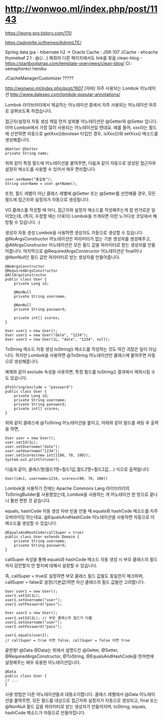 # http://wonwoo.ml/index.php/post/1143

https://jeong-pro.tistory.com/170

https://adminlte.io/themes/AdminLTE/

<div class="widget-user-header bg-black" style="background: url('../dist/img/photo1.png') center center;">

Spring data jpa - hibernate
h2 -> Oracle
Cache : JSR-107 JCache - ehcache
thymeleaf 2.1 : @{/...} 해줘야 다른 페이지에서도 link를 찾음
clean-blog - https://startbootstrap.com/template-overviews/clean-blog/
CI : semaphoreci
heroku

JCacheManagerCustomizer ?????

http://wonwoo.ml/index.php/post/1607
[자바] 자주 사용되는 Lombok 어노테이션
http://www.daleseo.com/lombok-popular-annotations/

Lombok 라이브러리에서 제공하는 어노테이션 중에서 자주 사용되는 어노테이션 위주로 살펴보도록 하겠습니다.

접근자/설정자 자동 생성
제일 먼저 살펴볼 어노테이션은 @Getter와 @Setter 입니다.
아마 Lombok에서 가장 많이 사용되는 어노테이션일 텐데요.
예를 들어, xxx라는 필드에 선언하면 자동으로 getXxx()(boolean 타입인 경우, isXxx())와 setXxx() 메소드를 생성해줍니다.

    @Getter @Setter
    private String name;

위와 같이 특정 필드에 어노테이션을 붙여주면, 다음과 같이 자동으로 생성된 접근자와 설정자 메소드를 사용할 수 있어서 매우 편리합니다.

    user.setName("홍길동");
    String userName = user.getName();

또한, 필드 레벨이 아닌 클래스 레벨에 @Getter 또는 @Setter를 선언해줄 경우, 모든 필드에 접근자와 설정자가 자동으로 생성됩니다.

VO 클래스를 작성할 때 마다, 접근자와 설정자 메소드를 작성해주는게 참 번거로운 일이었는데, (특히, 수정할 때는 더욱이) Lombok을 쓰게되면 이런 노가다성 코딩에서 해방될 수 있습니다. :)

생성자 자동 생성
Lombok을 사용하면 생성자도 자동으로 생성할 수 있습니다.
@NoArgsConstructor 어노테이션은 파라미터가 없는 기본 생성자를 생성해주고,
@AllArgsConstructor 어노테이션은 모든 필드 값을 파라미터로 받는 생성자를 만들어줍니다.
마지막으로 @RequiredArgsConstructor 어노테이션은 final이나 @NonNull인 필드 값만 파라미터로 받는 생성자를 만들어줍니다.

    @NoArgsConstructor
    @RequiredArgsConstructor
    @AllArgsConstructor
    public class User {
        private Long id;

        @NonNull
        private String username;

        @NonNull
        private String password;

        private int[] scores;
    }

    User user1 = new User();
    User user2 = new User("dale", "1234");
    User user3 = new User(1L, "dale", "1234", null);

ToString 메소드 자동 생성
toString() 메소드를 작성하는 것도 여간 귀찮은 일이 아닙니다.
하지만 Lombok을 사용하면 @ToString 어노테이션만 클래스에 붙여주면 자동으로 생성해줍니다.

예제와 같이 exclude 속성을 사용하면, 특정 필드를 toString() 결과에서 제외시킬 수도 있습니다.

    @ToString(exclude = "password")
    public class User {
        private Long id;
        private String username;
        private String password;
        private int[] scores;
    }

위와 같이 클래스에 @ToString 어노테이션을 붙이고, 아래와 같이 필드를 세팅 후 출력을 하면,

    User user = new User();
    user.setId(1L);
    user.setUsername("dale");
    user.setUsername("1234");
    user.setScores(new int[]{80, 70, 100});
    System.out.println(user);

다음과 같이, 클래스명(필드1명=필드1값,필드2명=필드2값,...) 식으로 출력됩니다.

    User(id=1, username=1234, scores=[80, 70, 100])

Lombok을 사용하기 전에는 Apache Commons Lang 라이브러리의 ToStringBuilder를 사용했었는데, Lombok을 사용하는 게 어노테이션 한 방으로 끝나니 훨씬 편한 것 같습니다.

equals, hashCode 자동 생성
자바 빈을 만들 때 equals와 hashCode 메소드를 자주 오버라이딩 하는데요. @EqualsAndHashCode 어노테이션을 사용하면 자동으로 이 메소드를 생성할 수 있습니다.

    @EqualsAndHashCode(callSuper = true)
    public class User extends Domain {
        private String username;
        private String password;
    }

callSuper 속성을 통해 equals와 hashCode 메소드 자동 생성 시 부모 클래스의 필드까지 감안할지 안 할지에 대해서 설정할 수 있습니다.

즉, callSuper = true로 설정하면 부모 클래스 필드 값들도 동일한지 체크하며, callSuper = false로 설정(기본값)하면 자신 클래스의 필드 값들만 고려합니다.

    User user1 = new User();
    user1.setId(1L);
    user1.setUsername("user");
    user1.setPassword("pass");

    User user2 = new User();
    user1.setId(2L); // 부모 클래스의 필드가 다름
    user2.setUsername("user");
    user2.setPassword("pass");

    user1.equals(user2);
    // callSuper = true 이면 false, callSuper = false 이면 true

끝판왕! @Data
@Data는 위에서 설명드린 @Getter, @Setter, @RequiredArgsConstructor, @ToString, @EqualsAndHashCode을 한꺼번에 설정해주는 매우 유용한 어노테이션입니다.

    @Data
    public class User {
    // ...
    }

사용 방법은 다른 어노테이션들과 대동소이합니다.
클래스 레벨에서 @Data 어노테이션을 붙여주면, 모든 필드를 대상으로 접근자와 설정자가 자동으로 생성되고,
final 또는 @NonNull 필드 값을 파라미터로 받는 생성자가 만들어지며,
toStirng, equals, hashCode 메소드가 자동으로 만들어집니다.